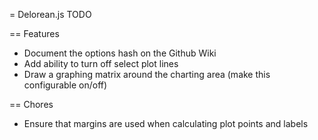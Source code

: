 = Delorean.js TODO

== Features

* Document the options hash on the Github Wiki
* Add ability to turn off select plot lines
* Draw a graphing matrix around the charting area (make this configurable on/off)

== Chores

* Ensure that margins are used when calculating plot points and labels
  
